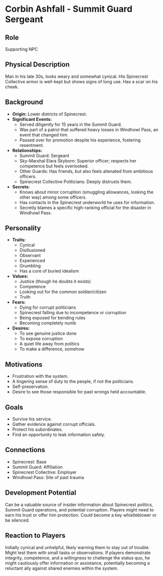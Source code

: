 # Corbin Ashfall - Summit Guard Sergeant

## Role
Supporting NPC

## Physical Description
Man in his late 30s, looks weary and somewhat cynical. His Spinecrest Collective armor is well-kept but shows signs of long use. Has a scar on his cheek.

## Background
- **Origin:** Lower districts of Spinecrest.
- **Significant Events:**
  - Served diligently for 15 years in the Summit Guard.
  - Was part of a patrol that suffered heavy losses in Windhowl Pass, an event that changed him.
  - Passed over for promotion despite his experience, fostering resentment.
- **Relationships:**
  - Summit Guard: Sergeant
  - Sky-Marshal Elara Skyborn: Superior officer; respects her competence but feels overlooked.
  - Other Guards: Has friends, but also feels alienated from ambitious officers.
  - Spinecrest Collective Politicians: Deeply distrusts them.
- **Secrets:**
  - Knows about minor corruption (smuggling allowances, looking the other way) among some officers.
  - Has contacts in the Spinecrest underworld he uses for information.
  - Secretly blames a specific high-ranking official for the disaster in Windhowl Pass.

## Personality
- **Traits:**
  - Cynical
  - Disillusioned
  - Observant
  - Experienced
  - Grumbling
  - Has a core of buried idealism
- **Values:**
  - Justice (though he doubts it exists)
  - Competence
  - Looking out for the common soldier/citizen
  - Truth
- **Fears:**
  - Dying for corrupt politicians
  - Spinecrest falling due to incompetence or corruption
  - Being exposed for bending rules
  - Becoming completely numb
- **Desires:**
  - To see genuine justice done
  - To expose corruption
  - A quiet life away from politics
  - To make a difference, somehow

## Motivations
- Frustration with the system.
- A lingering sense of duty to the people, if not the politicians.
- Self-preservation.
- Desire to see those responsible for past wrongs held accountable.

## Goals
- Survive his service.
- Gather evidence against corrupt officials.
- Protect his subordinates.
- Find an opportunity to leak information safely.

## Connections
- Spinecrest: Base
- Summit Guard: Affiliation
- Spinecrest Collective: Employer
- Windhowl Pass: Site of past trauma

## Development Potential
Can be a valuable source of insider information about Spinecrest politics, Summit Guard operations, and potential corruption. Players might need to earn his trust or offer him protection. Could become a key whistleblower or be silenced.

## Reaction to Players
Initially cynical and unhelpful, likely warning them to stay out of trouble. Might test them with small tasks or observations. If players demonstrate integrity, competence, and a willingness to challenge the status quo, he might cautiously offer information or assistance, potentially becoming a reluctant ally against shared enemies within the system.
